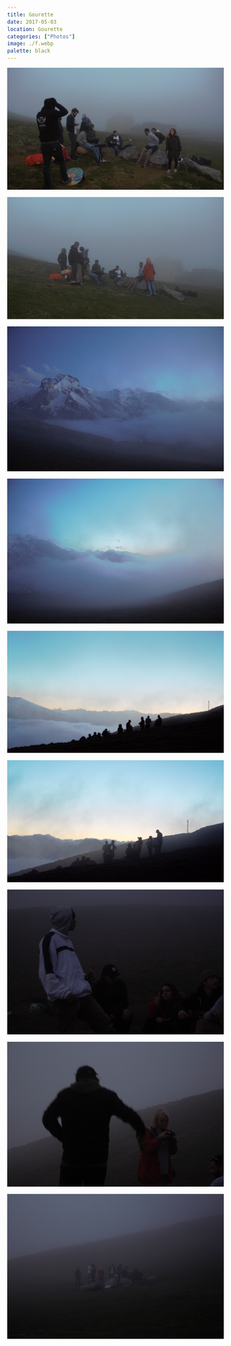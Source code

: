 ```yaml
---
title: Gourette
date: 2017-05-03
location: Gourette
categories: ["Photos"]
image: ./f.webp
palette: black
---
```


![](./b.webp)

![](./i.webp)

![](./a.webp)

![](./h.webp)

![](./e.webp)

![](./g.webp)

![](./d.webp)

![](./c.webp)

![](./f.webp)
